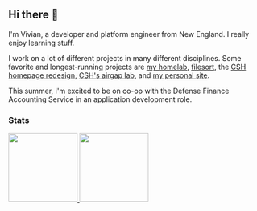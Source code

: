 ## Hi there 👋
I'm Vivian, a developer and platform engineer from New England. I really enjoy learning stuff. 

I work on a lot of different projects in many different disciplines. Some favorite and longest-running projects are [my homelab](https://github.com/viv-codes/homelab), [filesort](https://github.com/viv-codes/filesort), the [CSH homepage redesign](https://github.com/viv-codes/CSHPublicSite), [CSH's airgap lab](https://github.com/ComputerScienceHouse/airgap), and [my personal site](https://github.com/viv-codes/personal-site). 

This summer, I'm excited to be on co-op with the Defense Finance Accounting Service in an application development role. 

<!-- ### 🔭 I’m currently working on ...

#### [My Homelab](https://github.com/viv-codes/homelab)
A system for me to learn devops and self-host a variety of services. 
#### [Filesort](https://github.com/viv-codes/filesort) and it's Rust re-write, [Filesort-rs](https://github.com/viv-codes/filesort-rs)
A utility to rapidly sort large amounts of files. 
#### [Airgap & Networking lab](https://github.com/ComputerScienceHouse/airgap)
Creating a space for members to work on cybersecurity projects and learn networking. 
#### [CSH Homepage Redesign](https://github.com/viv-codes/CSHPublicSite)
Bringing the CSH homepage into the modern era of web design.  -->

### Stats

<a href="https://github.com/viv-codes">
  <img height="137px" src="https://github-readme-stats.vercel.app/api?username=viv-codes&hide_title=true&hide_border=true&show_icons=true&include_all_commits=true&count_private=true&line_height=21&theme=dracula" />
  <img height="137px" src="https://github-readme-stats.vercel.app/api/top-langs/?username=viv-codes&hide=html,java&hide_title=true&hide_border=true&layout=compact&langs_count=6&theme=dracula" />
</a>
